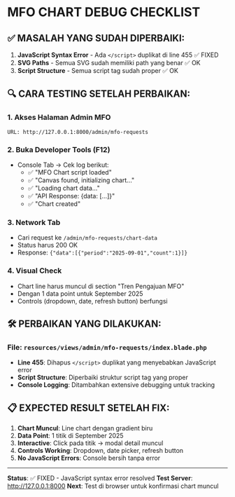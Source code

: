 # MFO CHART DEBUG CHECKLIST

## ✅ MASALAH YANG SUDAH DIPERBAIKI:

1. **JavaScript Syntax Error** - Ada `</script>` duplikat di line 455 ✅ FIXED
2. **SVG Paths** - Semua SVG sudah memiliki path yang benar ✅ OK
3. **Script Structure** - Semua script tag sudah proper ✅ OK

## 🔍 CARA TESTING SETELAH PERBAIKAN:

### 1. Akses Halaman Admin MFO

```
URL: http://127.0.0.1:8000/admin/mfo-requests
```

### 2. Buka Developer Tools (F12)

-   Console Tab → Cek log berikut:
    -   ✅ "MFO Chart script loaded"
    -   ✅ "Canvas found, initializing chart..."
    -   ✅ "Loading chart data..."
    -   ✅ "API Response: {data: [...]}"
    -   ✅ "Chart created"

### 3. Network Tab

-   Cari request ke `/admin/mfo-requests/chart-data`
-   Status harus 200 OK
-   Response: `{"data":[{"period":"2025-09-01","count":1}]}`

### 4. Visual Check

-   Chart line harus muncul di section "Tren Pengajuan MFO"
-   Dengan 1 data point untuk September 2025
-   Controls (dropdown, date, refresh button) berfungsi

## 🛠️ PERBAIKAN YANG DILAKUKAN:

### File: `resources/views/admin/mfo-requests/index.blade.php`

-   **Line 455**: Dihapus `</script>` duplikat yang menyebabkan JavaScript error
-   **Script Structure**: Diperbaiki struktur script tag yang proper
-   **Console Logging**: Ditambahkan extensive debugging untuk tracking

## 📋 EXPECTED RESULT SETELAH FIX:

1. **Chart Muncul**: Line chart dengan gradient biru
2. **Data Point**: 1 titik di September 2025
3. **Interactive**: Click pada titik → modal detail muncul
4. **Controls Working**: Dropdown, date picker, refresh button
5. **No JavaScript Errors**: Console bersih tanpa error

---

**Status**: ✅ FIXED - JavaScript syntax error resolved
**Test Server**: http://127.0.0.1:8000
**Next**: Test di browser untuk konfirmasi chart muncul
